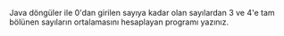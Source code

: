 
Java döngüler ile 0'dan girilen sayıya kadar olan sayılardan 
3 ve 4'e tam bölünen sayıların ortalamasını hesaplayan programı yazınız.